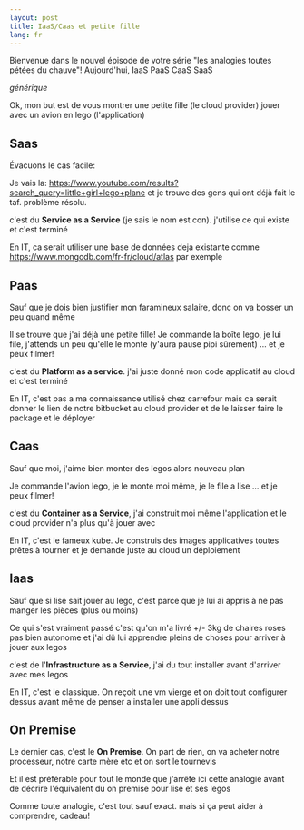 ```yaml
---
layout: post
title: IaaS/Caas et petite fille
lang: fr
---
```


Bienvenue dans le nouvel épisode de votre série "les analogies toutes pétées du chauve"!
Aujourd'hui, IaaS PaaS CaaS SaaS

*générique*

Ok, mon but est de vous montrer une petite fille (le cloud provider) jouer avec un avion en lego (l'application)

## Saas

Évacuons le cas facile:

Je vais la: https://www.youtube.com/results?search_query=little+girl+lego+plane et je trouve des gens qui ont déjà fait le taf. problème résolu.

c'est du **Service as a Service** (je sais le nom est con). j'utilise ce qui existe et c'est terminé

En IT, ca serait utiliser une base de données deja existante comme https://www.mongodb.com/fr-fr/cloud/atlas par exemple

## Paas

Sauf que je dois bien justifier mon faramineux salaire, donc on va bosser un peu quand même

Il se trouve que j'ai déjà une petite fille! Je commande la boîte lego, je lui file, j'attends un peu qu'elle le monte (y'aura pause pipi sûrement) ... et je peux filmer!

c'est du **Platform as a service**. j'ai juste donné mon code applicatif au cloud et c'est terminé

En IT, c'est pas a ma connaissance utilisé chez carrefour mais ca serait donner le lien de notre bitbucket au cloud provider et de le laisser faire le package et le déployer

## Caas

Sauf que moi, j'aime bien monter des legos alors nouveau plan

Je commande l'avion lego, je le monte moi même, je le file a lise ... et je peux filmer!

c'est du **Container as a Service**, j'ai construit moi même l'application et le cloud provider n'a plus qu'à jouer avec

En IT, c'est le fameux kube. Je construis des images applicatives toutes prêtes à tourner et je demande juste au cloud un déploiement

## Iaas

Sauf que si lise sait jouer au lego, c'est parce que je lui ai appris à ne pas manger les pièces (plus ou moins)

Ce qui s'est vraiment passé c'est qu'on m'a livré +/- 3kg de chaires roses pas bien autonome et j'ai dû lui apprendre pleins de choses pour arriver à jouer aux legos

c'est de l'**Infrastructure as a Service**, j'ai du tout installer avant d'arriver avec mes legos

En IT, c'est le classique. On reçoit une vm vierge et on doit tout configurer dessus avant même de penser a installer une appli dessus

## On Premise

Le dernier cas, c'est le **On Premise**. On part de rien, on va acheter notre processeur, notre carte mère etc et on sort le tournevis

Et il est préférable pour tout le monde que j'arrête ici cette analogie avant de décrire l'équivalent du on premise pour lise et ses legos

Comme toute analogie, c'est tout sauf exact. mais si ça peut aider à comprendre, cadeau!

